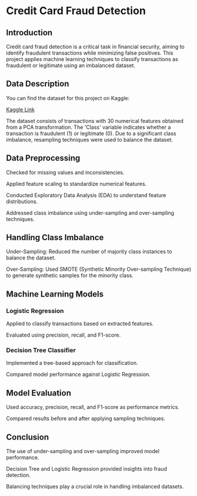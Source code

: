 # Credit Card Fraud Detection

## Introduction

Credit card fraud detection is a critical task in financial security, aiming to identify fraudulent transactions while minimizing false positives. This project applies machine learning techniques to classify transactions as fraudulent or legitimate using an imbalanced dataset.

## Data Description
You can find the dataset for this project on Kaggle:

[Kaggle Link](https://www.kaggle.com/datasets/mlg-ulb/creditcardfraud)

The dataset consists of transactions with 30 numerical features obtained from a PCA transformation. The 'Class' variable indicates whether a transaction is fraudulent (1) or legitimate (0). Due to a significant class imbalance, resampling techniques were used to balance the dataset.

## Data Preprocessing

Checked for missing values and inconsistencies.

Applied feature scaling to standardize numerical features.

Conducted Exploratory Data Analysis (EDA) to understand feature distributions.

Addressed class imbalance using under-sampling and over-sampling techniques.

## Handling Class Imbalance

Under-Sampling: Reduced the number of majority class instances to balance the dataset.

Over-Sampling: Used SMOTE (Synthetic Minority Over-sampling Technique) to generate synthetic samples for the minority class.

## Machine Learning Models

### Logistic Regression

Applied to classify transactions based on extracted features.

Evaluated using precision, recall, and F1-score.

### Decision Tree Classifier

Implemented a tree-based approach for classification.

Compared model performance against Logistic Regression.

## Model Evaluation

Used accuracy, precision, recall, and F1-score as performance metrics.

Compared results before and after applying sampling techniques.

## Conclusion

The use of under-sampling and over-sampling improved model performance.

Decision Tree and Logistic Regression provided insights into fraud detection.

Balancing techniques play a crucial role in handling imbalanced datasets.
